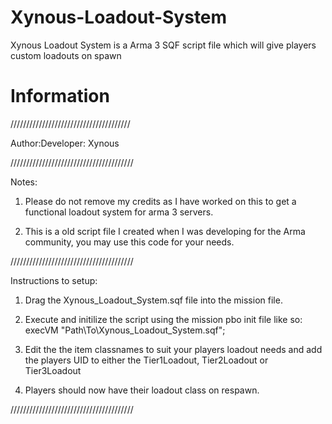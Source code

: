 # Xynous-Loadout-System
Xynous Loadout System is a Arma 3 SQF script file which will give players custom loadouts on spawn

# Information

//////////////////////////////////////

Author:Developer: Xynous

///////////////////////////////////////

Notes:

1. Please do not remove my credits as I have worked on this to get a functional loadout system for arma 3 servers.

2. This is a old script file I created when I was developing for the Arma community, you may use this code for your needs.

///////////////////////////////////////

Instructions to setup:

1. Drag the Xynous_Loadout_System.sqf file into the mission file.

2. Execute and initilize the script using the mission pbo init file like so: execVM "Path\To\Xynous_Loadout_System.sqf";

3. Edit the the item classnames to suit your players loadout needs and add the players UID to either the Tier1Loadout, Tier2Loadout or Tier3Loadout

4. Players should now have their loadout class on respawn.

///////////////////////////////////////
